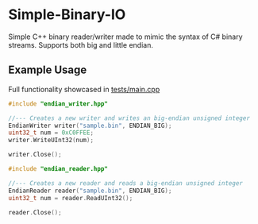 # Simple-Binary-IO
Simple C++ binary reader/writer made to mimic the syntax of C# binary streams. Supports both big and little endian.

## Example Usage
Full functionality showcased in [tests/main.cpp](tests/main.cpp)
```c++
#include "endian_writer.hpp"

//--- Creates a new writer and writes an big-endian unsigned integer
EndianWriter writer("sample.bin", ENDIAN_BIG);
uint32_t num = 0xC0FFEE;
writer.WriteUInt32(num);

writer.Close();
```
```c++
#include "endian_reader.hpp"

//--- Creates a new reader and reads a big-endian unsigned integer
EndianReader reader("sample.bin", ENDIAN_BIG);
uint32_t num = reader.ReadUInt32();

reader.Close();
```
